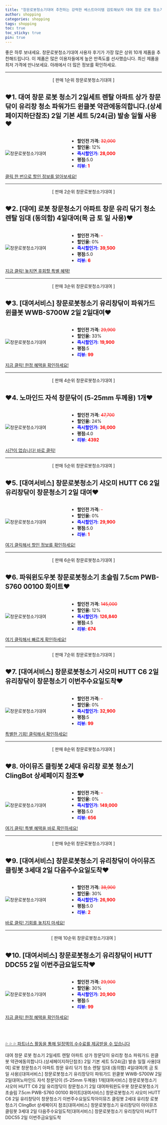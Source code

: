 ```yaml
---
title: "창문로봇청소기대여 추천하는 강력한 베스트아이템 검토해보자 대여 창문 로봇 청소기 2일세트"
author: shopping
categories: shopping
tags: shopping
toc: true
toc_sticky: true
pin: true
---
```

좋은 하루 보내세요.  창문로봇청소기대여 사용자 후기가 가장 많은 상위 10개 제품을 추천해드립니다. 이 제품은 많은 이용자들에게 높은 만족도를 선사했습니다. 최신 제품을 최저 가격에 만나보세요. 아래에서 더 많은 정보를 확인하세요.

---
<p class="toplist" style="margin: 0 auto; display: block; width: fit-content;">[ 판매 1순위 창문로봇청소기대여 ]</p>

<h2><strong>❤️1. 대여 창문 로봇 청소기 2일세트 렌탈 아파트 상가 창문닦이 유리창 청소 파워가드 윈클봇 약관에동의합니다.(상세페이지하단참조) 2일 기본 세트 5/24(금) 발송 일월 사용❤️</strong></h2>

<div style="display: flex; align-items: center;">
    <div style="flex: 0.4;">
        <img src="https://thumbnail7.coupangcdn.com/thumbnails/remote/230x230ex/image/vendor_inventory/de0d/9539c0906bc99d98e260204003e90f4ddc0c6806aa0a1989e22c0561d682.jpg" alt="창문로봇청소기대여" style="max-width: 100%;">
    </div>
    <div style="flex: 0.6; margin-left: 10px;">
        <ul>
            <li><strong>할인전 가격:</strong> <del style="color: red;">32,000</del></li>
            <li><strong>할인율:</strong> 12%</li>
            <li><span style='color:blue'><strong>즉시할인가:</strong></span> <span style='color:red'><strong>28,000</strong></span></li>
            <li><strong>평점:</strong>5.0</li>
            <li><span style='color:blue'><strong>리뷰:</strong></span> <span style='color:red'><strong>1</strong></span></li>
        </ul>
    </div>
</div>
<div class="center">
    <a href="https://William4Davisa.github.io?lptag=AF9450613&subid=githubio&pageKey=8096306763&traceid=V0-153&itemId=22890778525&vendorItemId=90141569450" class="myButton">
        클릭 한 번으로 할인 정보를 알아보세요!
    </a>
</div>


---
<p class="toplist" style="margin: 0 auto; display: block; width: fit-content;">[ 판매 2순위 창문로봇청소기대여 ]</p>

<h2><strong>❤️2. [대여] 로봇 창문청소기 아파트 창문 유리 닦기 청소 렌탈 임대 (동의함) 4일대여(목 금 토 일 사용)❤️</strong></h2>

<div style="display: flex; align-items: center;">
    <div style="flex: 0.4;">
        <img src="https://thumbnail8.coupangcdn.com/thumbnails/remote/230x230ex/image/vendor_inventory/ab86/108a0617dab1fc7817bb020690556a927424a85b897cce153799ecb49fb4.jpg" alt="창문로봇청소기대여" style="max-width: 100%;">
    </div>
    <div style="flex: 0.6; margin-left: 10px;">
        <ul>
            <li><strong>할인전 가격:</strong> <del style="color: red;">-</del></li>
            <li><strong>할인율:</strong> 0%</li>
            <li><span style='color:blue'><strong>즉시할인가:</strong></span> <span style='color:red'><strong>39,500</strong></span></li>
            <li><strong>평점:</strong>5.0</li>
            <li><span style='color:blue'><strong>리뷰:</strong></span> <span style='color:red'><strong>6</strong></span></li>
        </ul>
    </div>
</div>
<div class="center">
    <a href="https://William4Davisa.github.io?lptag=AF9450613&subid=githubio&pageKey=7275902293&traceid=V0-153&itemId=18566353305&vendorItemId=82584709380" class="myButton">
        지금 클릭! 놓치면 후회할 특별 혜택!
    </a>
</div>


---
<p class="toplist" style="margin: 0 auto; display: block; width: fit-content;">[ 판매 3순위 창문로봇청소기대여 ]</p>

<h2><strong>❤️3. [대여서비스] 창문로봇청소기 유리창닦이 파워가드 윈클봇 ﻿WWB-S700W 2일 2일대여❤️</strong></h2>

<div style="display: flex; align-items: center;">
    <div style="flex: 0.4;">
        <img src="https://thumbnail9.coupangcdn.com/thumbnails/remote/230x230ex/image/vendor_inventory/d61e/6c5fe1e70607fdb657e4de0e539d156e230e0d2852417ba2d1fa9d73020a.JPG" alt="창문로봇청소기대여" style="max-width: 100%;">
    </div>
    <div style="flex: 0.6; margin-left: 10px;">
        <ul>
            <li><strong>할인전 가격:</strong> <del style="color: red;">29,900</del></li>
            <li><strong>할인율:</strong> 33%</li>
            <li><span style='color:blue'><strong>즉시할인가:</strong></span> <span style='color:red'><strong>19,900</strong></span></li>
            <li><strong>평점:</strong>5</li>
            <li><span style='color:blue'><strong>리뷰:</strong></span> <span style='color:red'><strong>99</strong></span></li>
        </ul>
    </div>
</div>
<div class="center">
    <a href="https://William4Davisa.github.io?lptag=AF9450613&subid=githubio&pageKey=8015713266&traceid=V0-153&itemId=22380567592&vendorItemId=89425542005" class="myButton">
        지금 클릭! 한정 혜택을 확인하세요!
    </a>
</div>


---
<p class="toplist" style="margin: 0 auto; display: block; width: fit-content;">[ 판매 4순위 창문로봇청소기대여 ]</p>

<h2><strong>❤️4. 노마인드 자석 창문닦이 (5-25mm 두께용) 1개❤️</strong></h2>

<div style="display: flex; align-items: center;">
    <div style="flex: 0.4;">
        <img src="https://thumbnail9.coupangcdn.com/thumbnails/remote/230x230ex/image/vendor_inventory/3008/4f1dd9bd433f1e17181229186e2bcf621df38262b5d3bd09cc13cf1fe0a2.jpg" alt="창문로봇청소기대여" style="max-width: 100%;">
    </div>
    <div style="flex: 0.6; margin-left: 10px;">
        <ul>
            <li><strong>할인전 가격:</strong> <del style="color: red;">47,700</del></li>
            <li><strong>할인율:</strong> 24%</li>
            <li><span style='color:blue'><strong>즉시할인가:</strong></span> <span style='color:red'><strong>36,000</strong></span></li>
            <li><strong>평점:</strong>4.0</li>
            <li><span style='color:blue'><strong>리뷰:</strong></span> <span style='color:red'><strong>4392</strong></span></li>
        </ul>
    </div>
</div>
<div class="center">
    <a href="https://William4Davisa.github.io?lptag=AF9450613&subid=githubio&pageKey=6714273543&traceid=V0-153&itemId=19104156284&vendorItemId=86224629777" class="myButton">
        시간이 없습니다! 바로 클릭!
    </a>
</div>


---
<p class="toplist" style="margin: 0 auto; display: block; width: fit-content;">[ 판매 5순위 창문로봇청소기대여 ]</p>

<h2><strong>❤️5. [대여서비스] 창문로봇청소기 샤오미 HUTT C6 2일 유리창닦이 창문청소기 2일 대여❤️</strong></h2>

<div style="display: flex; align-items: center;">
    <div style="flex: 0.4;">
        <img src="https://thumbnail6.coupangcdn.com/thumbnails/remote/230x230ex/image/vendor_inventory/918f/267c877daa0db1eb5afeff265f729d4880ff1f75fc5627fc9e5dfe2e8953.JPG" alt="창문로봇청소기대여" style="max-width: 100%;">
    </div>
    <div style="flex: 0.6; margin-left: 10px;">
        <ul>
            <li><strong>할인전 가격:</strong> <del style="color: red;">-</del></li>
            <li><strong>할인율:</strong> 0%</li>
            <li><span style='color:blue'><strong>즉시할인가:</strong></span> <span style='color:red'><strong>29,900</strong></span></li>
            <li><strong>평점:</strong>5.0</li>
            <li><span style='color:blue'><strong>리뷰:</strong></span> <span style='color:red'><strong>1</strong></span></li>
        </ul>
    </div>
</div>
<div class="center">
    <a href="https://William4Davisa.github.io?lptag=AF9450613&subid=githubio&pageKey=7877376025&traceid=V0-153&itemId=21533718840&vendorItemId=89582750610" class="myButton">
        여기 클릭해서 할인 정보를 확인하세요!
    </a>
</div>


---
<p class="toplist" style="margin: 0 auto; display: block; width: fit-content;">[ 판매 6순위 창문로봇청소기대여 ]</p>

<h2><strong>❤️6. 파워윈도우봇 창문로봇청소기 초슬림 7.5cm PWB-S760 00100 화이트❤️</strong></h2>

<div style="display: flex; align-items: center;">
    <div style="flex: 0.4;">
        <img src="https://thumbnail6.coupangcdn.com/thumbnails/remote/230x230ex/image/retail/images/823309156719023-e4a9f2e1-8a3a-495f-a3a3-10fdc4ef940f.png" alt="창문로봇청소기대여" style="max-width: 100%;">
    </div>
    <div style="flex: 0.6; margin-left: 10px;">
        <ul>
            <li><strong>할인전 가격:</strong> <del style="color: red;">145,000</del></li>
            <li><strong>할인율:</strong> 12%</li>
            <li><span style='color:blue'><strong>즉시할인가:</strong></span> <span style='color:red'><strong>126,840</strong></span></li>
            <li><strong>평점:</strong>4.5</li>
            <li><span style='color:blue'><strong>리뷰:</strong></span> <span style='color:red'><strong>674</strong></span></li>
        </ul>
    </div>
</div>
<div class="center">
    <a href="https://William4Davisa.github.io?lptag=AF9450613&subid=githubio&pageKey=6120655203&traceid=V0-153&itemId=11599769133&vendorItemId=78874539676" class="myButton">
        여기 클릭해서 빠르게 확인하세요!
    </a>
</div>


---
<p class="toplist" style="margin: 0 auto; display: block; width: fit-content;">[ 판매 7순위 창문로봇청소기대여 ]</p>

<h2><strong>❤️7. [대여서비스] 창문로봇청소기 샤오미 HUTT C6 2일 유리창닦이 창문청소기 이번주수요일도착❤️</strong></h2>

<div style="display: flex; align-items: center;">
    <div style="flex: 0.4;">
        <img src="https://thumbnail6.coupangcdn.com/thumbnails/remote/230x230ex/image/vendor_inventory/918f/267c877daa0db1eb5afeff265f729d4880ff1f75fc5627fc9e5dfe2e8953.JPG" alt="창문로봇청소기대여" style="max-width: 100%;">
    </div>
    <div style="flex: 0.6; margin-left: 10px;">
        <ul>
            <li><strong>할인전 가격:</strong> <del style="color: red;">-</del></li>
            <li><strong>할인율:</strong> 0%</li>
            <li><span style='color:blue'><strong>즉시할인가:</strong></span> <span style='color:red'><strong>32,900</strong></span></li>
            <li><strong>평점:</strong>5</li>
            <li><span style='color:blue'><strong>리뷰:</strong></span> <span style='color:red'><strong>99</strong></span></li>
        </ul>
    </div>
</div>
<div class="center">
    <a href="https://William4Davisa.github.io?lptag=AF9450613&subid=githubio&pageKey=7703700856&traceid=V0-153&itemId=20632609013&vendorItemId=89582750556" class="myButton">
        특별한 기회! 클릭해서 확인하세요!
    </a>
</div>


---
<p class="toplist" style="margin: 0 auto; display: block; width: fit-content;">[ 판매 8순위 창문로봇청소기대여 ]</p>

<h2><strong>❤️8. 아이뮤즈 클링봇 2세대 유리창 로봇 청소기 ClingBot 상세페이지 참조❤️</strong></h2>

<div style="display: flex; align-items: center;">
    <div style="flex: 0.4;">
        <img src="https://thumbnail9.coupangcdn.com/thumbnails/remote/230x230ex/image/rs_quotation_api/xiemxbpm/9abb1c10cf5e4e5aac7ccca625e82652.jpg" alt="창문로봇청소기대여" style="max-width: 100%;">
    </div>
    <div style="flex: 0.6; margin-left: 10px;">
        <ul>
            <li><strong>할인전 가격:</strong> <del style="color: red;">-</del></li>
            <li><strong>할인율:</strong> 0%</li>
            <li><span style='color:blue'><strong>즉시할인가:</strong></span> <span style='color:red'><strong>149,000</strong></span></li>
            <li><strong>평점:</strong>5.0</li>
            <li><span style='color:blue'><strong>리뷰:</strong></span> <span style='color:red'><strong>656</strong></span></li>
        </ul>
    </div>
</div>
<div class="center">
    <a href="https://William4Davisa.github.io?lptag=AF9450613&subid=githubio&pageKey=5480143340&traceid=V0-153&itemId=8450569418&vendorItemId=75738165197" class="myButton">
        여기 클릭! 특별 혜택을 바로 확인하세요!
    </a>
</div>


---
<p class="toplist" style="margin: 0 auto; display: block; width: fit-content;">[ 판매 9순위 창문로봇청소기대여 ]</p>

<h2><strong>❤️9. [대여서비스] 창문로봇청소기 유리창닦이 아이뮤즈 클링봇 3세대 2일 다음주수요일도착❤️</strong></h2>

<div style="display: flex; align-items: center;">
    <div style="flex: 0.4;">
        <img src="https://thumbnail10.coupangcdn.com/thumbnails/remote/230x230ex/image/vendor_inventory/9d3a/d5bfed303382b4700f6008c106944b5af5c0f386948af37e78e7a379c10f.JPG" alt="창문로봇청소기대여" style="max-width: 100%;">
    </div>
    <div style="flex: 0.6; margin-left: 10px;">
        <ul>
            <li><strong>할인전 가격:</strong> <del style="color: red;">38,900</del></li>
            <li><strong>할인율:</strong> 30%</li>
            <li><span style='color:blue'><strong>즉시할인가:</strong></span> <span style='color:red'><strong>26,900</strong></span></li>
            <li><strong>평점:</strong>5.0</li>
            <li><span style='color:blue'><strong>리뷰:</strong></span> <span style='color:red'><strong>2</strong></span></li>
        </ul>
    </div>
</div>
<div class="center">
    <a href="https://William4Davisa.github.io?lptag=AF9450613&subid=githubio&pageKey=7703686900&traceid=V0-153&itemId=20632543506&vendorItemId=87706517670" class="myButton">
        바로 클릭! 기회를 놓치지 마세요!
    </a>
</div>


---
<p class="toplist" style="margin: 0 auto; display: block; width: fit-content;">[ 판매 10순위 창문로봇청소기대여 ]</p>

<h2><strong>❤️10. [대여서비스] 창문로봇청소기 유리창닦이 HUTT DDC55 2일 이번주금요일도착❤️</strong></h2>

<div style="display: flex; align-items: center;">
    <div style="flex: 0.4;">
        <img src="https://thumbnail8.coupangcdn.com/thumbnails/remote/230x230ex/image/vendor_inventory/b5cb/bd089cffe66e46a14fd2f6d081ec353d54bedd57833dde0b14dfae6ded15.JPG" alt="창문로봇청소기대여" style="max-width: 100%;">
    </div>
    <div style="flex: 0.6; margin-left: 10px;">
        <ul>
            <li><strong>할인전 가격:</strong> <del style="color: red;">29,900</del></li>
            <li><strong>할인율:</strong> 30%</li>
            <li><span style='color:blue'><strong>즉시할인가:</strong></span> <span style='color:red'><strong>20,900</strong></span></li>
            <li><strong>평점:</strong>5</li>
            <li><span style='color:blue'><strong>리뷰:</strong></span> <span style='color:red'><strong>99</strong></span></li>
        </ul>
    </div>
</div>
<div class="center">
    <a href="https://William4Davisa.github.io?lptag=AF9450613&subid=githubio&pageKey=7703703066&traceid=V0-153&itemId=20632618406&vendorItemId=87706591837" class="myButton">
        지금 클릭! 한정 혜택을 확인하세요!
    </a>
</div>

<br><br><br>[💦 💦 💦 파트너스 활동을 통해 일정액의 수수료를 제공받을 수 있습니다](https://link.coupang.com/a/bcpT2c)<br><br>대여 창문 로봇 청소기 2일세트 렌탈 아파트 상가 창문닦이 유리창 청소 파워가드 윈클봇 약관에동의합니다.(상세페이지하단참조) 2일 기본 세트 5/24(금) 발송 일월 사용[대여] 로봇 창문청소기 아파트 창문 유리 닦기 청소 렌탈 임대 (동의함) 4일대여(목 금 토 일 사용)[대여서비스] 창문로봇청소기 유리창닦이 파워가드 윈클봇 ﻿WWB-S700W 2일 2일대여노마인드 자석 창문닦이 (5-25mm 두께용) 1개[대여서비스] 창문로봇청소기 샤오미 HUTT C6 2일 유리창닦이 창문청소기 2일 대여파워윈도우봇 창문로봇청소기 초슬림 7.5cm PWB-S760 00100 화이트[대여서비스] 창문로봇청소기 샤오미 HUTT C6 2일 유리창닦이 창문청소기 이번주수요일도착아이뮤즈 클링봇 2세대 유리창 로봇 청소기 ClingBot 상세페이지 참조[대여서비스] 창문로봇청소기 유리창닦이 아이뮤즈 클링봇 3세대 2일 다음주수요일도착[대여서비스] 창문로봇청소기 유리창닦이 HUTT DDC55 2일 이번주금요일도착